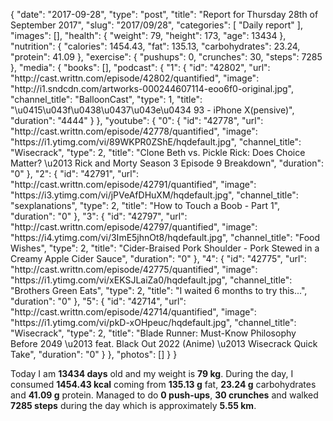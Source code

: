 {
    "date": "2017-09-28",
    "type": "post",
    "title": "Report for Thursday 28th of September 2017",
    "slug": "2017\/09\/28",
    "categories": [
        "Daily report"
    ],
    "images": [],
    "health": {
        "weight": 79,
        "height": 173,
        "age": 13434
    },
    "nutrition": {
        "calories": 1454.43,
        "fat": 135.13,
        "carbohydrates": 23.24,
        "protein": 41.09
    },
    "exercise": {
        "pushups": 0,
        "crunches": 30,
        "steps": 7285
    },
    "media": {
        "books": [],
        "podcast": {
            "1": {
                "id": "42802",
                "url": "http:\/\/cast.writtn.com\/episode\/42802\/quantified",
                "image": "http:\/\/i1.sndcdn.com\/artworks-000244607114-eoo6f0-original.jpg",
                "channel_title": "BalloonCast",
                "type": 1,
                "title": "\u0415\u043f\u0438\u0437\u043e\u0434 93 - iPhone X(pensive)",
                "duration": "4444"
            }
        },
        "youtube": {
            "0": {
                "id": "42778",
                "url": "http:\/\/cast.writtn.com\/episode\/42778\/quantified",
                "image": "https:\/\/i1.ytimg.com\/vi\/89WKPR0ZShE\/hqdefault.jpg",
                "channel_title": "Wisecrack",
                "type": 2,
                "title": "Clone Beth vs. Pickle Rick: Does Choice Matter? \u2013 Rick and Morty Season 3 Episode 9 Breakdown",
                "duration": "0"
            },
            "2": {
                "id": "42791",
                "url": "http:\/\/cast.writtn.com\/episode\/42791\/quantified",
                "image": "https:\/\/i3.ytimg.com\/vi\/jPVeAfDHuXM\/hqdefault.jpg",
                "channel_title": "sexplanations",
                "type": 2,
                "title": "How to Touch a Boob - Part 1",
                "duration": "0"
            },
            "3": {
                "id": "42797",
                "url": "http:\/\/cast.writtn.com\/episode\/42797\/quantified",
                "image": "https:\/\/i4.ytimg.com\/vi\/3ImE5jhnOt8\/hqdefault.jpg",
                "channel_title": "Food Wishes",
                "type": 2,
                "title": "Cider-Braised Pork Shoulder - Pork Stewed in a Creamy Apple Cider Sauce",
                "duration": "0"
            },
            "4": {
                "id": "42775",
                "url": "http:\/\/cast.writtn.com\/episode\/42775\/quantified",
                "image": "https:\/\/i1.ytimg.com\/vi\/xEKSJLaiZa0\/hqdefault.jpg",
                "channel_title": "Brothers Green Eats",
                "type": 2,
                "title": "I waited 6 months to try this...",
                "duration": "0"
            },
            "5": {
                "id": "42714",
                "url": "http:\/\/cast.writtn.com\/episode\/42714\/quantified",
                "image": "https:\/\/i1.ytimg.com\/vi\/pkD-xOHpeuc\/hqdefault.jpg",
                "channel_title": "Wisecrack",
                "type": 2,
                "title": "Blade Runner: Must-Know Philosophy Before 2049 \u2013 feat. Black Out 2022 (Anime) \u2013 Wisecrack Quick Take",
                "duration": "0"
            }
        },
        "photos": []
    }
}

Today I am <strong>13434 days</strong> old and my weight is <strong>79 kg</strong>. During the day, I consumed <strong>1454.43 kcal</strong> coming from <strong>135.13 g</strong> fat, <strong>23.24 g</strong> carbohydrates and <strong>41.09 g</strong> protein. Managed to do <strong>0 push-ups</strong>, <strong>30 crunches</strong> and walked <strong>7285 steps</strong> during the day which is approximately <strong>5.55 km</strong>.